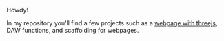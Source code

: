Howdy!

In my repository you'll find a few projects such as a [webpage with threejs](https://cjdanoy.github.io/web), DAW functions, and scaffolding for webpages.

<!---
cjdanoy/cjdanoy is a ✨ special ✨ repository because its `README.md` (this file) appears on your GitHub profile.
You can click the Preview link to take a look at your changes.
--->
